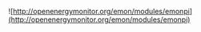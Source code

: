 

![http://openenergymonitor.org/emon/modules/emonpi](http://openenergymonitor.org/emon/modules/emonpi)

